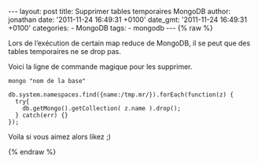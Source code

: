 --- layout: post title: Supprimer tables temporaires MongoDB author:
jonathan date: '2011-11-24 16:49:31 +0100' date\_gmt: '2011-11-24
16:49:31 +0100' categories: - MongoDB tags: - mongodb --- {% raw %}

Lors de l’exécution de certain map reduce de MongoDB, il se peut que des
tables temporaires ne se drop pas.

Voici la ligne de commande magique pour les supprimer.

``` {.brush: .shell; .gutter: .true}
mongo "nom de la base"
```

``` {.brush: .shell; .gutter: .true}
db.system.namespaces.find({name:/tmp.mr/}).forEach(function(z) {
  try{
    db.getMongo().getCollection( z.name ).drop();
  } catch(err) {}
});
```

Voila si vous aimez alors likez ;)

{% endraw %}
